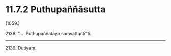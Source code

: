 

# 11.7.2 Puthupaññāsutta




(1059.)

2138\. “…  Puthupaññatāya saṃvattantī”ti.

---

2139\. Dutiyaṃ.





